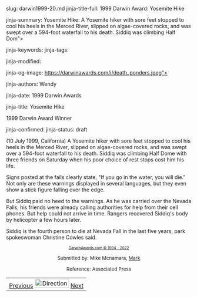 slug: darwin1999-20.md
jinja-title-full: 1999 Darwin Award: Yosemite Hike

jinja-summary: Yosemite Hike: A Yosemite hiker with sore feet stopped to cool his heels in the Merced River, slipped on algae-covered rocks, and was swept over a 594-foot waterfall to his death. Siddiq was climbing Half Dom">

jinja-keywords:
jinja-tags:

jinja-modified:

jinja-og-image: https://darwinawards.com/i/death_ponders.jpeg">

jinja-authors: Wendy

jinja-date: 1999 Darwin Awards


jinja-title: Yosemite Hike

1999 Darwin Award Winner

jinja-confirmed:
jinja-status: draft

(10 July 1999, California) A Yosemite hiker with sore feet stopped to cool his heels in the Merced River, slipped on algae-covered rocks, and was swept over a 594-foot waterfall to his death. Siddiq was climbing Half Dome with three friends on Saturday when his poor choice of rest stops cost him his life.

Signs posted at the falls clearly state, "If you go in the water, you will die." Not only are these warnings displayed in several languages, but they even show a stick figure falling over the edge.

But Siddiq paid no heed to the warnings. As he was carried over the Nevada Falls, his friends were already calling authorities for help from their cell phones. But help could not arrive in time. Rangers recovered Siddiq's body by helicopter a few hours later.

Siddiq is the fourth person to die at Nevada Fall in the last five years, park spokeswoman Christine Cowles said. <!-- Siddiq Parekh, 31 -->
<P align="center"><FONT size="-7"><A href="http://darwinawards.com/misc/copyright.html">DarwinAwards.com &copy; 1994 - 2022</A></FONT>
<P align="center"><FONT size="-1">Submitted by: Mike Mcnamara, <A HREF="mailto:REMOVE-ocnswim@aol.com">Mark</A></FONT></P>
<P align="center"><FONT size="-1">Reference: Associated Press</FONT></P>

<!--#include virtual="/inc/votebar_viewvoteonly" -->

</CENTER>
</CENTER>
<TABLE width=100% border=0 background="/i/bgmain.jpg" cellspacing=5 cellpadding=10><TR><TD>
<CENTER>
<A href="darwin1999-19.html">Previous</A> <IMG src="/i/arrowani.gif" width="93" height="24" border="0" alt="Directions"> <A href="darwin1999-21.html">Next</A>
</CENTER>
</H2>
</CENTER>

<!--#include file=nav_1999.html -->


